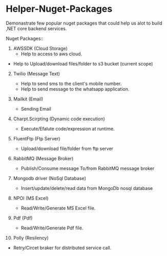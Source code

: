 # Helper-Nuget-Packages
Demonastrate few popular nuget packages that could help us alot to build ,NET core backend services.

Nuget Packages::

1. AWSSDK (Cloud Storage)
   - Help to access to aws cloud.
  - Help to Upload/download files/folder to s3 bucket (current scope)

2. Twilio (Message Text)
   - Help to send sms to the client's mobile number.
   - Help to send message to the whatsapp application.
   
3. Mailkit (Email)
    - Sending Email
	
4. Charpt.Scirpting (Dynamic code execution)
    - Execute/Efalute code/expression at runtime.
	
5. FluentFtp (Ftp Server)
    - Upload/download file/folder from ftp server
	
6. RabbitMQ (Message Broker)
    - Publish/Consume message To/from RabbitMQ message broker
	
7. Mongodb driver (NoSql Database)
   - Insert/update/delete/read data from MongoDb nosql database
   
8. NPOI (MS Excel)
   - Read/Write/Generate MS Excel file.
   
9. Pdf (Pdf)
    - Read/Write/Generate Pdf file.
	
10. Polly (Resilency)
   - Retry/Circet braker for distributed service call.
